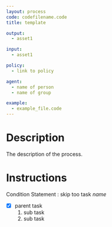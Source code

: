 ```yaml
---
layout: process
code: codefilename.code
title: template

output:
  - asset1

input:
  - asset1

policy:
  - link to policy

agent:
  - name of person
  - name of group

example:
  - example_file.code
---
```

Description
===========================================================================
The description of the process.

Instructions
===========================================================================
Condition Statement
  : skip too task _name_

- [x] parent task
   1. sub task
   2. sub task
